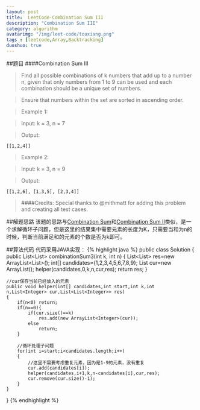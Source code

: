 ```yaml
---
layout: post
title:  LeetCode-Combination Sum III
description: "Combination Sum III"
category: algorithm
avatarimg: "/img/leet-code/touxiang.png"
tags : [leetcode,Array,Backtracking]
duoshuo: true
---
```

##题目
####Combination Sum III
> Find all possible combinations of k numbers that add up to a number n, given that only numbers from 1 to 9 can be used and each combination should be a unique set of numbers.

>Ensure that numbers within the set are sorted in ascending order.

>Example 1:

>Input: k = 3, n = 7

>Output:

	[[1,2,4]]


>Example 2:

>Input: k = 3, n = 9

>Output:

	[[1,2,6], [1,3,5], [2,3,4]]

>####Credits:
>Special thanks to @mithmatt for adding this problem and creating all test cases.

<!-- more -->
	
##解题思路
该题的思路与[Combination Sum][1]和[Combination Sum II][2]类似，是一个求解循环子问题，但是这里的结果集中需要元素的长度为K，只需要当和为n的时候，判断当前满足和的元素的个数是否为k即可。

##算法代码
代码采用JAVA实现：
{% highlight java %}
public class Solution {
    public List<List<Integer>> combinationSum3(int k, int n) {
        List<List<Integer>> res=new ArrayList<List<Integer>>();
        int[] candidates={1,2,3,4,5,6,7,8,9};
        List<Integer> cur=new ArrayList<Integer>();
        helper(candidates,0,k,n,cur,res);
        return res;
    }

    //cur保存当前已经放入的元素
    public void helper(int[] candidates,int start,int k,int n,List<Integer> cur,List<List<Integer>> res)
    {
    	if(n<0) return;
    	if(n==0){
    		if(cur.size()==k)
    			res.add(new ArrayList<Integer>(cur));
    		else
    			return;
    	}

    	//循环处理子问题
    	for(int i=start;i<candidates.length;i++)
    	{
    		//这里不需要考虑重复元素，因为是1-9的元素，没有重复
    		cur.add(candidates[i]);
    		helper(candidates,i+1,k,n-candidates[i],cur,res);
    		cur.remove(cur.size()-1);
    	}
    }
}
{% endhighlight %}

[1]:http://pisxw.com/algorithm/Combination-Sum.html
[2]:http://pisxw.com/algorithm/Combination-Sum-II.html















